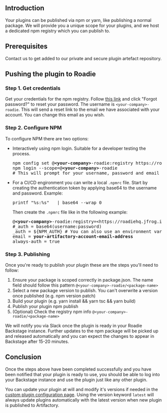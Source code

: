 
## Introduction

Your plugins can be published via npm or yarn, like publishing a normal package. We will provide you a unique scope for
your plugins, and we host a dedicated npm registry which you can publish to.

## Prerequisites

Contact us to get added to our private and secure plugin artefact repository.

## Pushing the plugin to Roadie

### Step 1. Get credentials

Get your credentials for the npm registry. Follow [this link][forgot-password] and click "Forgot password?" to reset your password. The username is
`<your-company>-roadie`. This will send a reset link to the email we have associated with your account. You can
change this email as you wish.

### Step 2. Configure NPM

To configure NPM there are two options:

- Interactively using npm login. Suitable for a developer testing the process.
  <pre style="overflow:auto">
  npm config set @<b>&lt;your-company&gt;</b>-roadie:registry https://roadiehq.jfrog.io/artifactory/api/npm/<b>&lt;your-company&gt;</b>-roadie/
  npm login --scope=@<b>&lt;your-company&gt;</b>-roadie 
  # This will prompt for your username, password and email
  </pre>

- For a CI/CD engironment you can write a local `.npmrc` file. Start by creating the authentication token by applying
  base64 to the username and password. Example:
  <pre style="overflow:auto">
  printf "%s:%s" <username> <password> | base64 --wrap 0
  </pre>
  Then create the `.npmrc` file like in the following example:
  <pre style="overflow:auto">
  @<b>&lt;your-company&gt;</b>-roadie:registry=&lt;https://roadiehq.jfrog.io/artifactory/api/npm/<b>&lt;your-company&gt;</b>-roadie/&gt;
  #_auth = base64(username:password)
  _auth = ${NPM_AUTH} # You can also use an environment variable
  email = <b>your-artifactory-account-email-address</b>
  always-auth = true
  </pre>

### Step 3. Publishing

Once you're ready to publish your plugin these are the steps you'll need to follow:

1. Ensure your package is scoped correctly in package.json. The name field should follow this pattern
   `@<your-company>-roadie/<package-name>`
2. Select a new package version to publish. You can't overwrite a version once published (e.g. npm version patch)
3. Build your plugin (e.g. yarn install && yarn tsc && yarn build)
4. Publish your plugin npm publish
5. (Optional) Check the registry npm info `@<your-company>-roadie/<package-name>`

We will notify you via Slack once the plugin is ready in your Roadie Backstage instance. Further updates to the npm
package will be picked up and released automatically and you can expect the changes to appear in Backstage after 15-20
minutes.

## Conclusion

Once the steps above have been completed successfully and you have been notified that your plugin is ready to use, you
should be able to log into your Backstage instance and use the plugin just like any other plugin.

You can update your plugin at will and modify it's versions if needed in the [custom plugin configuration page](../../custom-plugins/configuring). Using the version keyword `latest` will always update plugins automatically with the latest version when new plugin is published to Artifactory. 

[forgot-password]: https://roadiehq.jfrog.io/ui/login/forgot-password
[form]: https://docs.google.com/forms/d/e/1FAIpQLSdSNr4Ps_RpKEx0V2QbxWaKLb3-DKi0W7U09Wth0SXHQoPyXQ/viewform

